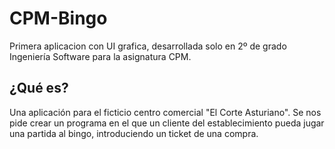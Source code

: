# CPM-Bingo
Primera aplicacion con UI grafica, desarrollada solo en 2º de grado Ingeniería Software para la asignatura CPM.

## ¿Qué es?
Una aplicación para el ficticio centro comercial "El Corte Asturiano".
Se nos pide crear un programa en el que un cliente del establecimiento pueda jugar una partida al bingo, introduciendo un ticket de una compra.



